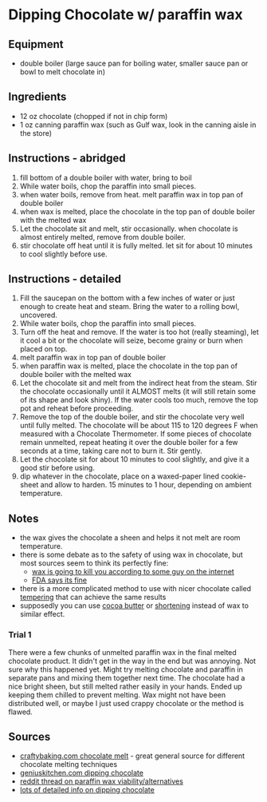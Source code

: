 # Dipping Chocolate w/ paraffin wax


## Equipment
* double boiler (large sauce pan for boiling water, smaller sauce pan or bowl to melt chocolate in)


## Ingredients
* 12 oz chocolate (chopped if not in chip form)
* 1 oz canning paraffin wax (such as Gulf wax, look in the canning aisle in the store)


## Instructions - abridged
1. fill bottom of a double boiler with water, bring to boil
2. While water boils, chop the paraffin into small pieces.
3. when water boils, remove from heat. melt paraffin wax in top pan of double boiler
4. when wax is melted, place the chocolate in the top pan of double boiler with the melted wax
5. Let the chocolate sit and melt, stir occasionally. when chocolate is almost entirely melted, remove from double boiler.
6. stir chocolate off heat until it is fully melted. let sit for about 10 minutes to cool slightly before use.

## Instructions - detailed
1. Fill the saucepan on the bottom with a few inches of water or just enough to create heat and steam. Bring the water to a rolling bowl, uncovered.
2. While water boils, chop the paraffin into small pieces.
3. Turn off the heat and remove. If the water is too hot (really steaming), let it cool a bit or the chocolate will seize, become grainy or burn when placed on top.
4. melt paraffin wax in top pan of double boiler
5. when paraffin wax is melted, place the chocolate in the top pan of double boiler with the melted wax
6. Let the chocolate sit and melt from the indirect heat from the steam. Stir the chocolate occasionally until it ALMOST melts (it will still retain some of its shape and look shiny). If the water cools too much, remove the top pot and reheat before proceeding.
7. Remove the top of the double boiler, and stir the chocolate very well until fully melted. The chocolate will be about 115 to 120 degrees F when measured with a Chocolate Thermometer. If some pieces of chocolate remain unmelted, repeat heating it over the double boiler for a few seconds at a time, taking care not to burn it. Stir gently.
8. Let the chocolate sit for about 10 minutes to cool slightly, and give it a good stir before using.
9. dip whatever in the chocolate, place on a waxed-paper lined cookie-sheet and allow to harden. 15 minutes to 1 hour, depending on ambient temperature.


## Notes
* the wax gives the chocolate a sheen and helps it not melt are room temperature.
* there is some debate as to the safety of using wax in chocolate, but most sources seem to think its perfectly fine:
  * [wax is going to kill you according to some guy on the internet](http://www.ochef.com/674.htm)
  * [FDA says its fine](https://www.accessdata.fda.gov/scripts/cdrh/cfdocs/cfcfr/CFRSearch.cfm?fr=175.250)
* there is a more complicated method to use with nicer chocolate called [tempering](https://blog.kingarthurflour.com/2014/01/31/a-basic-guide-to-tempering-chocolate/) that can achieve the same results
* supposedly you can use [cocoa butter](http://www.chefeddy.com/2010/03/temper-or-pre-crystallize-chocolate-using-cocoa-butter/) or [shortening](http://www.geniuskitchen.com/recipe/perfect-dipping-chocolate-199367) instead of wax to similar effect.

### Trial 1
There were a few chunks of unmelted paraffin wax in the final melted chocolate product. It didn't get in the way in the end but was annoying. Not sure why this happened yet. Might try melting chocolate and paraffin in separate pans and mixing them together next time. The chocolate had a nice bright sheen, but still melted rather easily in your hands. Ended up keeping them chilled to prevent melting. Wax might not have been distributed well, or maybe I just used crappy chocolate or the method is flawed.


## Sources
* [craftybaking.com chocolate melt](https://www.craftybaking.com/howto/chocolate-melt) - great general source for different chocolate melting techniques
* [geniuskitchen.com dipping chocolate](http://www.geniuskitchen.com/recipe/the-best-dipping-coating-chocolate-ever-282722)
* [reddit thread on paraffin wax viability/alternatives](https://www.reddit.com/r/Cooking/comments/3w828j/candy_coating_for_the_lazy_xpost_from_raskculinary/)
* [lots of detailed info on dipping chocolate](https://www.lovefromtheoven.com/melting-chocolate-to-make-cake-pops-chocolate-pretzels-chocolate-covered-marshmallows-and-more/)
